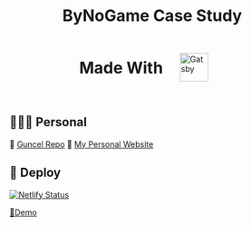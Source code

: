 
<h1 align="center">
  ByNoGame Case Study
</h1>

<div style="display: flex; justify-content: center">
  <p ><h1> Made With </h1></p>
  <p style="margin: 30px;">
    <a href="https://www.gatsbyjs.org">
      <img alt="Gatsby" src="https://www.gatsbyjs.org/monogram.svg" width="50" />
    </a>
  </p>
</div>

## 👨🏼‍💻 Personal

🚀 [Guncel Repo](https://github.com/batin/batin.co)
🚀 [My Personal Website](https://batin.co/)

## 💫 Deploy

[![Netlify Status](https://api.netlify.com/api/v1/badges/ccde0e91-a2f9-423e-9637-3e32c21d460b/deploy-status)](https://bynogame.netlify.com/)

[🚀Demo](https://bynogame.netlify.com/)